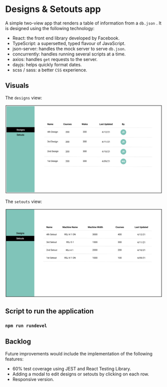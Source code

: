 # **Designs & Setouts app**

A simple two-view app that renders a table of information from a `db.json` . It is designed using the following technology:

- React: the front end library developed by Facebook.
- TypeScript: a supersetted, typed flavour of JavaScript.
- json-server: handles the mock server to serve `db.json`.
- concurrently: handles running several scripts at a time.
- axios: handles `get` requests to the server.
- dayjs: helps quickly format dates.
- scss / sass: a better `CSS` experience.

## Visuals

The `designs` view:

![designs](./public/designs.png)

The `setouts` view:

![setouts](./public/setouts.png)

## Script to run the application

### `npm run rundevel`

## Backlog

Future improvements would include the implementation of the following features:

- 60% test coverage using JEST and React Testing Library.
- Adding a modal to edit designs or setouts by clicking on each row.
- Responsive version.
